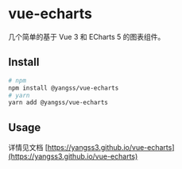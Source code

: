 # vue-echarts

几个简单的基于 Vue 3 和 ECharts 5 的图表组件。

## Install

```bash
# npm
npm install @yangss/vue-echarts
# yarn
yarn add @yangss/vue-echarts
```

## Usage

详情见文档 [https://yangss3.github.io/vue-echarts](https://yangss3.github.io/vue-echarts)